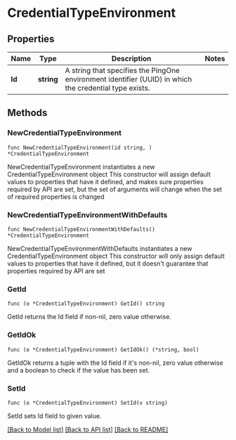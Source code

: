 # CredentialTypeEnvironment

## Properties

Name | Type | Description | Notes
------------ | ------------- | ------------- | -------------
**Id** | **string** | A string that specifies the PingOne environment identifier (UUID) in which the credential type exists. | 

## Methods

### NewCredentialTypeEnvironment

`func NewCredentialTypeEnvironment(id string, ) *CredentialTypeEnvironment`

NewCredentialTypeEnvironment instantiates a new CredentialTypeEnvironment object
This constructor will assign default values to properties that have it defined,
and makes sure properties required by API are set, but the set of arguments
will change when the set of required properties is changed

### NewCredentialTypeEnvironmentWithDefaults

`func NewCredentialTypeEnvironmentWithDefaults() *CredentialTypeEnvironment`

NewCredentialTypeEnvironmentWithDefaults instantiates a new CredentialTypeEnvironment object
This constructor will only assign default values to properties that have it defined,
but it doesn't guarantee that properties required by API are set

### GetId

`func (o *CredentialTypeEnvironment) GetId() string`

GetId returns the Id field if non-nil, zero value otherwise.

### GetIdOk

`func (o *CredentialTypeEnvironment) GetIdOk() (*string, bool)`

GetIdOk returns a tuple with the Id field if it's non-nil, zero value otherwise
and a boolean to check if the value has been set.

### SetId

`func (o *CredentialTypeEnvironment) SetId(v string)`

SetId sets Id field to given value.



[[Back to Model list]](../README.md#documentation-for-models) [[Back to API list]](../README.md#documentation-for-api-endpoints) [[Back to README]](../README.md)



